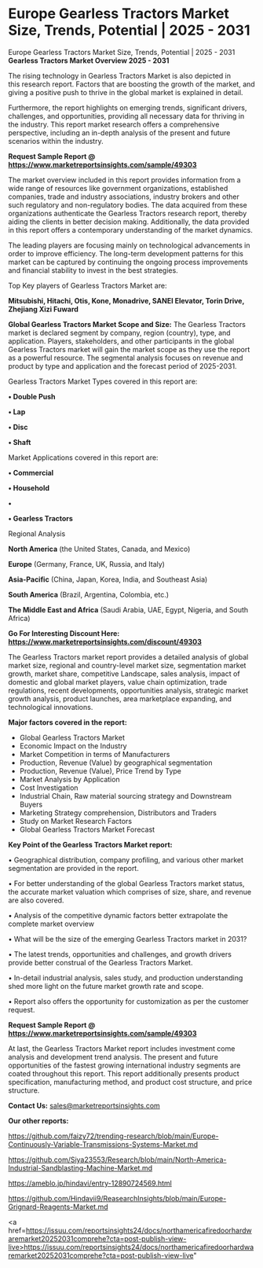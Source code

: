 # Europe Gearless Tractors Market Size, Trends, Potential | 2025 - 2031
Europe Gearless Tractors Market Size, Trends, Potential | 2025 - 2031
<Strong> Gearless Tractors Market Overview 2025 - 2031</strong>

The rising technology in Gearless Tractors Market is also depicted in this research report. Factors that are boosting the growth of the market, and giving a positive push to thrive in the global market is explained in detail.

Furthermore, the report highlights on emerging trends, significant drivers, challenges, and opportunities, providing all necessary data for thriving in the industry. This report market research offers a comprehensive perspective, including an in-depth analysis of the present and future scenarios within the industry.

<strong>Request Sample Report @ <a href=https://www.marketreportsinsights.com/sample/49303>https://www.marketreportsinsights.com/sample/49303</a></strong>

The market overview included in this report provides information from a wide range of resources like government organizations, established companies, trade and industry associations, industry brokers and other such regulatory and non-regulatory bodies. The data acquired from these organizations authenticate the Gearless Tractors research report, thereby aiding the clients in better decision making. Additionally, the data provided in this report offers a contemporary understanding of the market dynamics.

The leading players are focusing mainly on technological advancements in order to improve efficiency. The long-term development patterns for this market can be captured by continuing the ongoing process improvements and financial stability to invest in the best strategies.

Top Key players of Gearless Tractors Market are:

<strong>Mitsubishi, Hitachi, Otis, Kone, Monadrive, SANEI Elevator, Torin Drive, Zhejiang Xizi Fuward</strong>

<strong><b>Global Gearless Tractors Market Scope and Size:</b></strong>
The Gearless Tractors market is declared segment by company, region (country), type, and application. Players, stakeholders, and other participants in the global Gearless Tractors market will gain the market scope as they use the report as a powerful resource. The segmental analysis focuses on revenue and product by type and application and the forecast period of 2025-2031.

Gearless Tractors Market Types covered in this report are:

<strong>•  Double Push

•  Lap

•  Disc

•  Shaft</strong>

Market Applications covered in this report are:

<strong>•  Commercial

•  Household

•  

•  Gearless Tractors</strong> 

Regional Analysis

<strong>North America</strong> (the United States, Canada, and Mexico)

<strong>Europe</strong> (Germany, France, UK, Russia, and Italy)

<strong>Asia-Pacific</strong> (China, Japan, Korea, India, and Southeast Asia)

<strong>South America</strong> (Brazil, Argentina, Colombia, etc.)

<strong>The Middle East and Africa</strong> (Saudi Arabia, UAE, Egypt, Nigeria, and South Africa)

<strong>Go For Interesting Discount Here: <a href=https://www.marketreportsinsights.com/discount/49303>https://www.marketreportsinsights.com/discount/49303</a></strong>

The Gearless Tractors market report provides a detailed analysis of global market size, regional and country-level market size, segmentation market growth, market share, competitive Landscape, sales analysis, impact of domestic and global market players, value chain optimization, trade regulations, recent developments, opportunities analysis, strategic market growth analysis, product launches, area marketplace expanding, and technological innovations.

<strong><b>Major factors covered in the report:</b></strong>
<ul>
  <li>Global Gearless Tractors Market </li>
  <li>Economic Impact on the Industry</li>
  <li>Market Competition in terms of Manufacturers</li>
  <li>Production, Revenue (Value) by geographical segmentation</li>
  <li>Production, Revenue (Value), Price Trend by Type</li>
  <li>Market Analysis by Application</li>
  <li>Cost Investigation</li>
  <li>Industrial Chain, Raw material sourcing strategy and Downstream Buyers</li>
  <li>Marketing Strategy comprehension, Distributors and Traders</li>
  <li>Study on Market Research Factors</li>
  <li>Global Gearless Tractors Market Forecast</li>
</ul>

<strong><b>Key Point of the Gearless Tractors Market report:</b></strong>

• Geographical distribution, company profiling, and various other market segmentation are provided in the report.

• For better understanding of the global Gearless Tractors market status, the accurate market valuation which comprises of size, share, and revenue are also covered.

• Analysis of the competitive dynamic factors better extrapolate the complete market overview

• What will be the size of the emerging Gearless Tractors market in 2031?

• The latest trends, opportunities and challenges, and growth drivers provide better construal of the Gearless Tractors Market.

• In-detail industrial analysis, sales study, and production understanding shed more light on the future market growth rate and scope.

• Report also offers the opportunity for customization as per the customer request.

<strong>Request Sample Report @ <a href=https://www.marketreportsinsights.com/sample/49303>https://www.marketreportsinsights.com/sample/49303</a></strong>

At last, the Gearless Tractors Market report includes investment come analysis and development trend analysis. The present and future opportunities of the fastest growing international industry segments are coated throughout this report. This report additionally presents product specification, manufacturing method, and product cost structure, and price structure.

<strong>Contact Us:</strong>
sales@marketreportsinsights.com

<strong>Our other reports:</strong>

<a href=https://github.com/faizy72/trending-research/blob/main/Europe-Continuously-Variable-Transmissions-Systems-Market.md>https://github.com/faizy72/trending-research/blob/main/Europe-Continuously-Variable-Transmissions-Systems-Market.md</a>

<a href=https://github.com/Siya23553/Research/blob/main/North-America-Industrial-Sandblasting-Machine-Market.md>https://github.com/Siya23553/Research/blob/main/North-America-Industrial-Sandblasting-Machine-Market.md</a>

<a href=https://ameblo.jp/hindavi/entry-12890724569.html>https://ameblo.jp/hindavi/entry-12890724569.html</a>

<a href=https://github.com/Hindavii9/ReasearchInsights/blob/main/Europe-Grignard-Reagents-Market.md>https://github.com/Hindavii9/ReasearchInsights/blob/main/Europe-Grignard-Reagents-Market.md</a>

<a href=https://issuu.com/reportsinsights24/docs/northamericafiredoorhardwaremarket20252031comprehe?cta=post-publish-view-live>https://issuu.com/reportsinsights24/docs/northamericafiredoorhardwaremarket20252031comprehe?cta=post-publish-view-live</a>"
